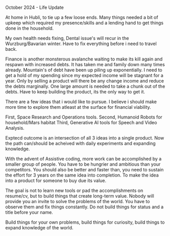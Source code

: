 October 2024 - Life Update

At home in Hubli, to tie up a few loose ends.
Many things needed a bit of upkeep which required my presence/skills
and a lending hand to get things done in the household.

My own health needs fixing, Dental issue's will recur in the Wurzburg/Bavarian winter.
Have to fix everything before i need to travel back.

Finance is another monsterous avalanche waiting to make its kill again and respawn with increased debts.
It has taken me and family down many times already. Mountain's of debt have been up piling up exponentially.
I need to get a hold of my spending since my expected income will be stagnant for a year.
Only by selling a product will there be any change income and reduce the debts marginally. 
One large amount is needed to take a chunk out of the debts. Have to keep building the product,
its the only way to get it.

There are a few ideas that i would like to pursue. I believe i should make more time to explore them
atleast at the surface for financial viability.

First, Space Research and Operations tools.
Second, Humanoid Robots for household/Mars habitat
Third, Generative AI tools for Speech and Video Analysis.

Exptecd outcome is an intersection of all 3 ideas into a single product. 
Now the path can/should be acheived with daily experiments and expanding knowledge.

With the advent of  Assistive coding, more work can be accomplished by a smaller group of people.
You have to be hungrier and ambitious than your competitors. You should also be better and faster than,
you need to sustain the effort for 3 years on the same idea into completion. 
To make the idea into a product for someone to buy due its value.

The goal is not to learn new tools or pad the accomplishments on resume/cv, 
but to build things that create long-term value.
Nobody will provide you an invite to solve the problems of the world.
You have to observe them and fix things constantly. 
Do not build things for status and a title before your name.

Build things for your own problems, build things for curiosity, build things to expand knowledge of the world.